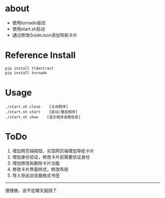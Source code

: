 # about
- 使用tornado驱动
- 使用start.sh启动
- 通过修改GuideJson添加导航卡片

# Reference Install 
```bash
pip install tldextract
pip install tornado
```

# Usage
    ./start.sh close    [关闭程序] 
    ./start.sh start    [启动/重启程序] 
    ./start.sh show    [显示程序进程信息] 

# ToDo
1. 增加网页端按钮，实现网页端增加导航卡片
2. 增加身份验证，修改卡片前需要验证身份
3. 增加修改和删除卡片功能
4. 修改卡片界面样式，修改布局
5. 导入导出浏览器格式书签

***
慢慢做，说不定哪天就鸽了